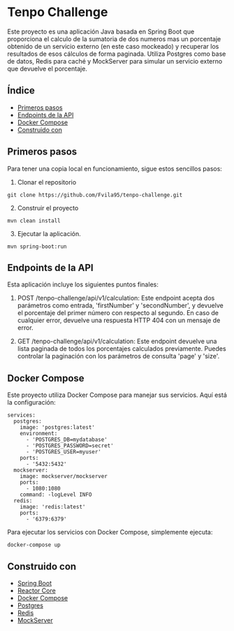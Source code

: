 # Tenpo Challenge

Este proyecto es una aplicación Java basada en Spring Boot que proporciona el calculo de la sumatoria de dos numeros mas un porcentaje obtenido de un servicio externo (en este caso mockeado) y recuperar los resultados de esos cálculos de forma paginada. Utiliza Postgres como base de datos, Redis para caché y MockServer para simular un servicio externo que devuelve el porcentaje.

## Índice
* [Primeros pasos](#primeros-pasos)
* [Endpoints de la API](#endpoints-de-la-api)
* [Docker Compose](#docker-compose)
* [Construido con](#construido-con)

## Primeros pasos
Para tener una copia local en funcionamiento, sigue estos sencillos pasos:

1. Clonar el repositorio
```
git clone https://github.com/Fvila95/tenpo-challenge.git
```
2. Construir el proyecto
```
mvn clean install
```
3. Ejecutar la aplicación.
```
mvn spring-boot:run
```

## Endpoints de la API
Esta aplicación incluye los siguientes puntos finales:

1. POST /tenpo-challenge/api/v1/calculation: Este endpoint acepta dos parámetros como entrada, 'firstNumber' y 'secondNumber', y devuelve el porcentaje del primer número con respecto al segundo. En caso de cualquier error, devuelve una respuesta HTTP 404 con un mensaje de error.

2. GET /tenpo-challenge/api/v1/calculation: Este endpoint devuelve una lista paginada de todos los porcentajes calculados previamente. Puedes controlar la paginación con los parámetros de consulta 'page' y 'size'.

## Docker Compose

Este proyecto utiliza Docker Compose para manejar sus servicios. Aquí está la configuración:

```
services:
  postgres:
    image: 'postgres:latest'
    environment:
      - 'POSTGRES_DB=mydatabase'
      - 'POSTGRES_PASSWORD=secret'
      - 'POSTGRES_USER=myuser'
    ports:
      - '5432:5432'
  mockserver:
    image: mockserver/mockserver
    ports:
      - 1080:1080
    command: -logLevel INFO
  redis:
    image: 'redis:latest'
    ports:
      - '6379:6379'
```

Para ejecutar los servicios con Docker Compose, simplemente ejecuta:

```
docker-compose up
```

## Construido con 
* [Spring Boot](https://spring.io/projects/spring-boot)
* [Reactor Core](https://projectreactor.io/)
* [Docker Compose](https://docs.docker.com/compose/)
* [Postgres](https://www.postgresql.org/)
* [Redis](https://redis.io/)
* [MockServer](https://www.mock-server.com/)
